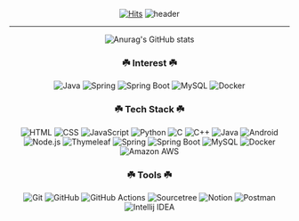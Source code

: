 <div align="center">
  
[![Hits](https://hits.seeyoufarm.com/api/count/incr/badge.svg?url=https%3A%2F%2Fgithub.com%2FCokeLee777&count_bg=%23EDDC07&title_bg=%23555555&icon=github.svg&icon_color=%23E7E7E7&title=hits&edge_flat=false)](https://github.com/CokeLee777)
![header](https://capsule-render.vercel.app/api?type=waving&color=auto&height=300&section=header&text=Hi%20there&fontSize=90&fontColor=f5f5f5&animation=twinkling)

<hr>

![Anurag's GitHub stats](https://github-readme-stats.vercel.app/api?username=CokeLee777&show_icons=true)
  
</div>

<h3 align="center">☘️ Interest ☘️</h3>
<p align="center">
  <img alt="Java" src ="https://img.shields.io/badge/Java-007396?style=flat-square&logo=Java&logoColor=white">
  <img alt="Spring" src="https://img.shields.io/badge/Spring-6DB33F?style=flat-square&logo=Spring&logoColor=white">
  <img alt="Spring Boot" src ="https://img.shields.io/badge/Spring Boot-6DB33F?style=flat-square&logo=Spring Boot&logoColor=white">
  <img alt="MySQL" src ="https://img.shields.io/badge/MySQL-4479A1?style=flat-square&logo=MySQL&logoColor=white">
  <img alt="Docker" src ="https://img.shields.io/badge/Docker-2496ED?style=flat-square&logo=Docker&logoColor=white">
</p>

<h3 align="center">☘️ Tech Stack ☘️</h3>
<p align="center">
  <img alt="HTML" src ="https://img.shields.io/badge/HTML5-E34F26?style=flat-square&logo=HTML5&logoColor=white">
  <img alt="CSS" src ="https://img.shields.io/badge/CSS3-1572B6?style=flat-square&logo=CSS3&logoColor=white">
  <img alt="JavaScript" src ="https://img.shields.io/badge/JavaScript-F7DF1E?style=flat-square&logo=JavaScript&logoColor=white">
  <img alt="Python" src ="https://img.shields.io/badge/Python-3776AB?style=flat-square&logo=Python&logoColor=white">
  <img alt="C" src ="https://img.shields.io/badge/C-A8B9CC?style=flat-square&logo=C&logoColor=white">
  <img alt="C++" src ="https://img.shields.io/badge/C++-00599C?style=flat-square&logo=C%2B%2B&logoColor=white">
  <img alt="Java" src ="https://img.shields.io/badge/Java-007396?style=flat-square&logo=Java&logoColor=white">
  
  <img alt="Android" src ="https://img.shields.io/badge/Android-3DDC84?style=flat-square&logo=Android&logoColor=white">
  <img alt="Node.js" src ="https://img.shields.io/badge/Node.js-339933?style=flat-square&logo=Node.js&logoColor=white">
  
  <img alt="Thymeleaf" src ="https://img.shields.io/badge/Thymeleaf-005F0F?style=flat-square&logo=Thymeleaf&logoColor=white">
  <img alt="Spring" src ="https://img.shields.io/badge/Spring-6DB33F?style=flat-square&logo=Spring&logoColor=white">
  <img alt="Spring Boot" src ="https://img.shields.io/badge/Spring Boot-6DB33F?style=flat-square&logo=Spring Boot&logoColor=white">
  <img alt="MySQL" src ="https://img.shields.io/badge/MySQL-4479A1?style=flat-square&logo=MySQL&logoColor=white">
  <img alt="Docker" src ="https://img.shields.io/badge/Docker-2496ED?style=flat-square&logo=Docker&logoColor=white">
  <img alt="Amazon AWS" src ="https://img.shields.io/badge/Amazon AWS-232F3E?style=flat-square&logo=Amazon AWS&logoColor=white">
</p>

<h3 align="center">☘️ Tools ☘️</h3>
<p align="center">
  <img alt="Git" src ="https://img.shields.io/badge/Git-F05032?style=flat-square&logo=Git&logoColor=white">
  <img alt="GitHub" src ="https://img.shields.io/badge/GitHub-181717?style=flat-square&logo=GitHub&logoColor=white">
  <img alt="GitHub Actions" src ="https://img.shields.io/badge/GitHub Actions-2088FF?style=flat-square&logo=GitHub Actions&logoColor=white">
  <img alt="Sourcetree" src ="https://img.shields.io/badge/Sourcetree-0052CC?style=flat-square&logo=Sourcetree&logoColor=white">
  <img alt="Notion" src ="https://img.shields.io/badge/Notion-000000?style=flat-square&logo=Notion&logoColor=white">
  <img alt="Postman" src ="https://img.shields.io/badge/Postman-FF6C37?style=flat-square&logo=Postman&logoColor=white">
  <img alt="Intellij IDEA" src ="https://img.shields.io/badge/Intellij IDEA-000000?style=flat-square&logo=Intellij IDEA&logoColor=white">
</p>

